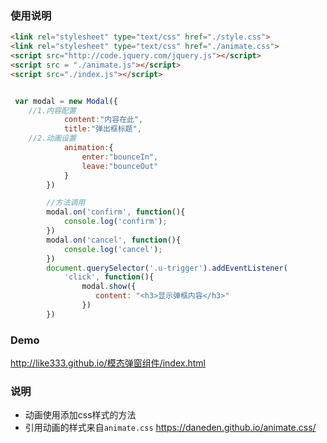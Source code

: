 ### 使用说明
```html
<link rel="stylesheet" type="text/css" href="./style.css">
<link rel="stylesheet" type="text/css" href="./animate.css">
<script src="http://code.jquery.com/jquery.js"></script>
<script src = "./animate.js"></script>
<script src="./index.js"></script>
```
```javascript

 var modal = new Modal({
    //1.内容配置
            content:"内容在此",
            title:"弹出框标题",
    //2.动画设置
            animation:{
                enter:"bounceIn",
                leave:"bounceOut"
            }
        })

        //方法调用
        modal.on('confirm', function(){
            console.log('confirm');
        })
        modal.on('cancel', function(){
            console.log('cancel');
        })
        document.querySelector('.u-trigger').addEventListener(
            'click', function(){
                modal.show({
                   content: "<h3>显示弹框内容</h3>"
                })
        })

```

### Demo
http://like333.github.io/模态弹窗组件/index.html

### 说明
* 动画使用添加css样式的方法
* 引用动画的样式来自`animate.css`  https://daneden.github.io/animate.css/
